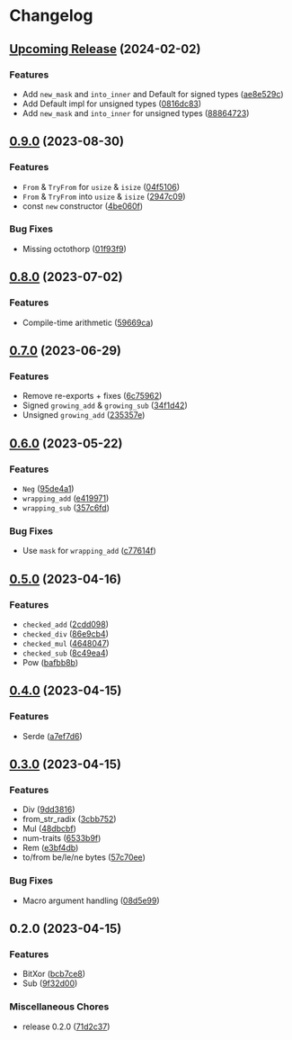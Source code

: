 # Changelog

## [Upcoming Release](https://github.com/JonathanWoollett-Light/ux2/compare/ux2-macros-v0.9.0...830fb4867373733b9d61ce17a73f388d2d3836ae) (2024-02-02)


### Features

* Add `new_mask` and `into_inner` and Default for signed types ([ae8e529c](https://github.com/JonathanWoollett-Light/ux2/commit/ae8e529c8dc02a0f18be338ca0e2c26fabeec8b4))
* Add Default impl for unsigned types ([0816dc83](https://github.com/JonathanWoollett-Light/ux2/commit/0816dc83cb61a54bb99d5967093fc4180af1c4eb))
* Add `new_mask` and `into_inner` for unsigned types ([88864723](https://github.com/JonathanWoollett-Light/ux2/commit/8886472305f3227586112e3a380b7121be5645aa))

## [0.9.0](https://github.com/JonathanWoollett-Light/ux2/compare/ux2-macros-v0.8.0...ux2-macros-v0.9.0) (2023-08-30)


### Features

* `From` & `TryFrom` for `usize` & `isize` ([04f5106](https://github.com/JonathanWoollett-Light/ux2/commit/04f51068f24fa6c00c909e55753b24530f525756))
* `From` & `TryFrom` into `usize` & `isize` ([2947c09](https://github.com/JonathanWoollett-Light/ux2/commit/2947c09ff152e6fb55347795afe95447951390d4))
* const `new` constructor ([4be060f](https://github.com/JonathanWoollett-Light/ux2/commit/4be060f21d11fee70e867a683680b563a5fbd101))


### Bug Fixes

* Missing octothorp ([01f93f9](https://github.com/JonathanWoollett-Light/ux2/commit/01f93f9a959b280faf9e41b01c21e053fae53c77))

## [0.8.0](https://github.com/JonathanWoollett-Light/ux2/compare/ux2-macros-v0.7.0...ux2-macros-v0.8.0) (2023-07-02)


### Features

* Compile-time arithmetic ([59669ca](https://github.com/JonathanWoollett-Light/ux2/commit/59669ca492904263c738aa47bbc51ad58142b67d))

## [0.7.0](https://github.com/JonathanWoollett-Light/ux2/compare/ux2-macros-v0.6.0...ux2-macros-v0.7.0) (2023-06-29)


### Features

* Remove re-exports + fixes ([6c75962](https://github.com/JonathanWoollett-Light/ux2/commit/6c75962972891e371f86e2998af4ee3109f4d312))
* Signed `growing_add` & `growing_sub` ([34f1d42](https://github.com/JonathanWoollett-Light/ux2/commit/34f1d42e69d0794f1cf9ae067e39c964e03e7e48))
* Unsigned `growing_add` ([235357e](https://github.com/JonathanWoollett-Light/ux2/commit/235357e1834084df286e7e626d224f03c735c519))

## [0.6.0](https://github.com/JonathanWoollett-Light/ux2/compare/ux2-macros-v0.5.0...ux2-macros-v0.6.0) (2023-05-22)


### Features

* `Neg` ([95de4a1](https://github.com/JonathanWoollett-Light/ux2/commit/95de4a153776d07fa032fec98f9a4c2c50783d0c))
* `wrapping_add` ([e419971](https://github.com/JonathanWoollett-Light/ux2/commit/e41997163d4b729edd39b7c0b770dea33ec568ee))
* `wrapping_sub` ([357c6fd](https://github.com/JonathanWoollett-Light/ux2/commit/357c6fd46740358bb7ac113b28b06ad4e0f16ba0))


### Bug Fixes

* Use `mask` for `wrapping_add` ([c77614f](https://github.com/JonathanWoollett-Light/ux2/commit/c77614f817637a12a1601202a1ce08d00e5cb210))

## [0.5.0](https://github.com/JonathanWoollett-Light/ux2/compare/ux2-macros-v0.4.0...ux2-macros-v0.5.0) (2023-04-16)


### Features

* `checked_add` ([2cdd098](https://github.com/JonathanWoollett-Light/ux2/commit/2cdd09836cd699c73cc3d0832b3338b906eebb15))
* `checked_div` ([86e9cb4](https://github.com/JonathanWoollett-Light/ux2/commit/86e9cb41355fc81a5e5193c7592506082cc77d81))
* `checked_mul` ([4648047](https://github.com/JonathanWoollett-Light/ux2/commit/4648047b47b85190ea7b07ed74a7604df510e3af))
* `checked_sub` ([8c49ea4](https://github.com/JonathanWoollett-Light/ux2/commit/8c49ea42c29ed568545eb3310eb0b6428aff048e))
* Pow ([bafbb8b](https://github.com/JonathanWoollett-Light/ux2/commit/bafbb8b8ab0dcfbc54e98b771806a728c479d067))

## [0.4.0](https://github.com/JonathanWoollett-Light/ux2/compare/ux2-macros-v0.3.0...ux2-macros-v0.4.0) (2023-04-15)


### Features

* Serde ([a7ef7d6](https://github.com/JonathanWoollett-Light/ux2/commit/a7ef7d604684d782970fb7cae7ecb648faf12dc8))

## [0.3.0](https://github.com/JonathanWoollett-Light/ux2/compare/ux2-macros-v0.2.0...ux2-macros-v0.3.0) (2023-04-15)


### Features

* Div ([9dd3816](https://github.com/JonathanWoollett-Light/ux2/commit/9dd3816e97f60b9ae0dde126403617bebf274c61))
* from_str_radix ([3cbb752](https://github.com/JonathanWoollett-Light/ux2/commit/3cbb75246be5fd8a95ec5f790f73a9ac2a122928))
* Mul ([48dbcbf](https://github.com/JonathanWoollett-Light/ux2/commit/48dbcbf42e33aedc3490c05fb8273533fb941207))
* num-traits ([6533b9f](https://github.com/JonathanWoollett-Light/ux2/commit/6533b9f0a9facc4f72005e34620059325cbf086d))
* Rem ([e3bf4db](https://github.com/JonathanWoollett-Light/ux2/commit/e3bf4dba18b793f541267186821e221834e321b6))
* to/from be/le/ne bytes ([57c70ee](https://github.com/JonathanWoollett-Light/ux2/commit/57c70ee4eeff87fcff0fdd35579de1712a69e647))


### Bug Fixes

* Macro argument handling ([08d5e99](https://github.com/JonathanWoollett-Light/ux2/commit/08d5e99a3ce04b67321701a90ecaaa9a3eb5e963))

## 0.2.0 (2023-04-15)


### Features

* BitXor ([bcb7ce8](https://github.com/JonathanWoollett-Light/ux2/commit/bcb7ce8fc4e5220e5f4e3c7ffe6e98fd2ec26636))
* Sub ([9f32d00](https://github.com/JonathanWoollett-Light/ux2/commit/9f32d008d4cf7cf4de04aa85a4e9c911239779c5))


### Miscellaneous Chores

* release 0.2.0 ([71d2c37](https://github.com/JonathanWoollett-Light/ux2/commit/71d2c37f842ce3d84fe46272c15ead5cfbd10b0f))

